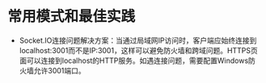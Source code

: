 # 常用模式和最佳实践

- Socket.IO连接问题解决方案：当通过局域网IP访问时，客户端应始终连接到localhost:3001而不是IP:3001，这样可以避免防火墙和跨域问题。HTTPS页面可以连接到localhost的HTTP服务。如遇连接问题，需要配置Windows防火墙允许3001端口。
